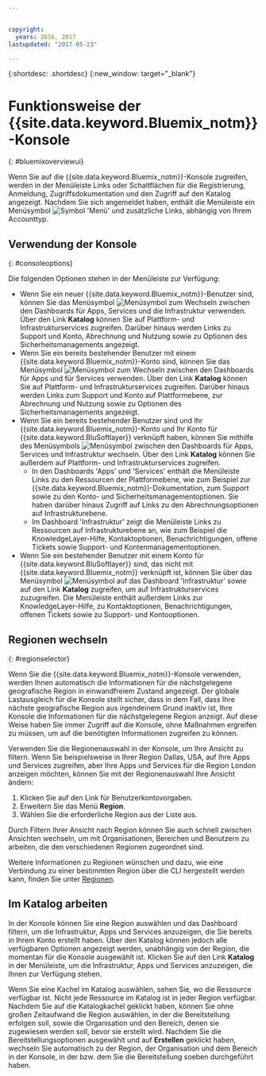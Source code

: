```yaml
---


copyright:
  years: 2016, 2017
lastupdated: "2017-05-23"

---
```


{:shortdesc: .shortdesc}
{:new_window: target="_blank"}

# Funktionsweise der {{site.data.keyword.Bluemix_notm}}-Konsole
{: #bluemixoverviewui}

Wenn Sie auf die {{site.data.keyword.Bluemix_notm}}-Konsole zugreifen, werden in der Menüleiste Links oder Schaltflächen für die Registrierung, Anmeldung, Zugriffsdokumentation und den Zugriff auf den Katalog angezeigt. Nachdem Sie sich angemeldet haben, enthält die Menüleiste ein Menüsymbol ![Symbol 'Menü'](../icons/icon_hamburger.svg) und zusätzliche Links, abhängig von Ihrem Accounttyp.

## Verwendung der Konsole
{: #consoleoptions}

Die folgenden Optionen stehen in der Menüleiste zur Verfügung:

* Wenn Sie ein neuer {{site.data.keyword.Bluemix_notm}}-Benutzer sind, können Sie das Menüsymbol ![Menüsymbol](../icons/icon_hamburger.svg) zum Wechseln zwischen den Dashboards für Apps, Services und die Infrastruktur verwenden. Über den Link **Katalog** können Sie auf Plattform- und Infrastrukturservices zugreifen. Darüber hinaus werden Links zu Support und Konto, Abrechnung und Nutzung sowie zu Optionen des Sicherheitsmanagements angezeigt.
* Wenn Sie ein bereits bestehender Benutzer mit einem {{site.data.keyword.Bluemix_notm}}-Konto sind, können Sie das Menüsymbol ![Menüsymbol](../icons/icon_hamburger.svg) zum Wechseln zwischen den Dashboards für Apps und für Services verwenden. Über den Link **Katalog** können Sie auf Plattform- und Infrastrukturservices zugreifen. Darüber hinaus werden Links zum Support und Konto auf Plattformebene, zur Abrechnung und Nutzung sowie zu Optionen des Sicherheitsmanagements angezeigt.
* Wenn Sie ein bereits bestehender Benutzer sind und Ihr {{site.data.keyword.Bluemix_notm}}-Konto und Ihr Konto für {{site.data.keyword.BluSoftlayer}} verknüpft haben, können Sie mithilfe des Menüsymbols ![Menüsymbol](../icons/icon_hamburger.svg) zwischen den Dashboards für Apps, Services und Infrastruktur wechseln. Über den Link **Katalog** können Sie außerdem auf Plattform- und Infrastrukturservices zugreifen.
  * In den Dashboards 'Apps' und 'Services' enthält die Menüleiste Links zu den Ressourcen der Plattformebene, wie zum Beispiel zur {{site.data.keyword.Bluemix_notm}}-Dokumentation, zum Support sowie zu den Konto- und Sicherheitsmanagementoptionen. Sie haben darüber hinaus Zugriff auf Links zu den Abrechnungsoptionen auf Infrastrukturebene.
  * Im Dashboard 'Infrastruktur' zeigt die Menüleiste Links zu Ressourcen auf Infrastrukturebene an, wie zum Beispiel die KnowledgeLayer-Hilfe, Kontaktoptionen, Benachrichtigungen, offene Tickets sowie Support- und Kontenmanagementoptionen.
* Wenn Sie ein bestehender Benutzer mit einem Konto für {{site.data.keyword.BluSoftlayer}} sind, das nicht mit {{site.data.keyword.Bluemix_notm}} verknüpft ist, können Sie über das Menüsymbol ![Menüsymbol](../icons/icon_hamburger.svg) auf das Dashboard 'Infrastruktur' sowie auf den Link **Katalog** zugreifen, um auf Infrastrukturservices zuzugreifen. Die Menüleiste enthält außerdem Links zur KnowledgeLayer-Hilfe, zu Kontaktoptionen, Benachrichtigungen, offenen Tickets sowie zu Support- und Kontooptionen.

## Regionen wechseln 
{: #regionselector}

Wenn Sie die {{site.data.keyword.Bluemix_notm}}-Konsole verwenden, werden Ihnen automatisch die Informationen für die nächstgelegene geografische Region in einwandfreiem Zustand angezeigt. Der globale Lastausgleich für die Konsole stellt sicher, dass in dem Fall, dass Ihre nächste geografische Region aus irgendeinem Grund inaktiv ist, Ihre Konsole die Informationen für die nächstgelegene Region anzeigt. Auf diese Weise haben Sie immer Zugriff auf die Konsole, ohne Maßnahmen ergreifen zu müssen, um auf die benötigten Informationen zugreifen zu können.

Verwenden Sie die Regionenauswahl in der Konsole, um Ihre Ansicht zu filtern. Wenn Sie beispielsweise in Ihrer Region Dallas, USA, auf Ihre Apps und Services zugreifen, aber Ihre Apps und Services für die Region London anzeigen möchten, können Sie mit der Regionenauswahl Ihre Ansicht ändern:

1. Klicken Sie auf den Link für Benutzerkontovorgaben.
2. Erweitern Sie das Menü **Region**.
3. Wählen Sie die erforderliche Region aus der Liste aus.

Durch Filtern Ihrer Ansicht nach Region können Sie auch schnell zwischen Ansichten wechseln, um mit Organisationen, Bereichen und Benutzern zu arbeiten, die den verschiedenen Regionen zugeordnet sind.

Weitere Informationen zu Regionen wünschen und dazu, wie eine Verbindung zu einer bestimmten Region über die CLI hergestellt werden kann, finden Sie unter [Regionen](/docs/overview/cf.html#ov_intro_reg).  

## Im Katalog arbeiten

In der Konsole können Sie eine Region auswählen und das Dashboard filtern, um die Infrastruktur, Apps und Services anzuzeigen, die Sie bereits in Ihrem Konto erstellt haben. Über den Katalog können jedoch alle verfügbaren Optionen angezeigt werden, unabhängig von der Region, die momentan für die Konsole ausgewählt ist. Klicken Sie auf den Link **Katalog** in der Menüleiste, um die Infrastruktur, Apps und Services anzuzeigen, die Ihnen zur Verfügung stehen.

Wenn Sie eine Kachel im Katalog auswählen, sehen Sie, wo die Ressource verfügbar ist. Nicht jede Ressource im Katalog ist in jeder Region verfügbar. Nachdem Sie auf die Katalogkachel geklickt haben, können Sie ohne großen Zeitaufwand die Region auswählen, in der die Bereitstellung erfolgen soll, sowie die Organisation und den Bereich, denen sie zugewiesen werden soll, bevor sie erstellt wird. Nachdem Sie die Bereitstellungsoptionen ausgewählt und auf **Erstellen** geklickt haben, wechseln Sie automatisch zu der Region, der Organisation und dem Bereich in der Konsole, in der bzw. dem Sie die Bereitstellung soeben durchgeführt haben.



